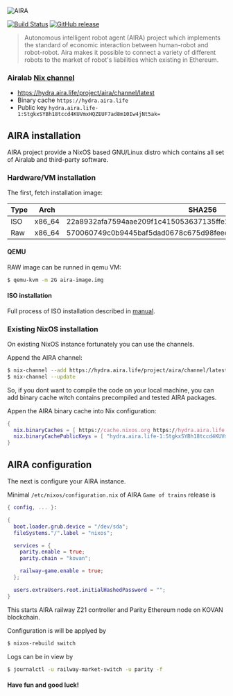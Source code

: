 ![AIRA](https://github.com/airalab/aira.life/raw/master/wordpress/aira-2.2/assets/i/aira-logo-x2.jpg)

[![Build Status](https://travis-ci.org/airalab/aira.svg?branch=master)](https://travis-ci.org/airalab/aira)
[![GitHub release](https://img.shields.io/github/release/airalab/aira/all.svg)](https://github.com/airalab/aira/releases)

> Autonomous intelligent robot agent (AIRA) project which implements the standard of economic interaction between human-robot and robot-robot. Aira makes it possible to connect a variety of different robots to the market of robot's liabilities which existing in Ethereum.

### Airalab [Nix channel](https://nixos.org/nix/manual/#sec-channels)

- https://hydra.aira.life/project/aira/channel/latest
- Binary cache `https://hydra.aira.life`
- Public key `hydra.aira.life-1:StgkxSYBh18tccd4KUVmxHQZEUF7ad8m10Iw4jNt5ak=`

## AIRA installation

AIRA project provide a NixOS based GNU/Linux distro which contains all set of Airalab and third-party software.

### Hardware/VM installation

The first, fetch installation image:

| Type | Arch   | SHA256 | Link |
|------|--------|--------------------------------------------------------------------|------------------------------------------------------------------------------------------------------------|
| ISO  | x86_64 | 22a8932afa7594aae209f1c415053637135ffe2111e26703e2a94d8604b741a5 | [Download](https://hydra.aira.life/job/aira/railway-game/nixos.iso_minimal.x86_64-linux/latest/download/1) |
| Raw  | x86_64 | 570060749c0b9445baf5dad0678c675d98feeeaccd8ac53c9a647f8bc802db48 | [Download]()

#### QEMU 

RAW image can be runned in qemu VM:

```bash
$ qemu-kvm -m 2G aira-image.img
```

#### ISO installation

Full process of ISO installation described in [manual](https://nixos.org/nixos/manual/index.html#sec-installation).

### Existing NixOS installation

On existing NixOS instance fortunately you can use the channels.

Append the AIRA channel:

``` bash
$ nix-channel --add https://hydra.aira.life/project/aira/channel/latest aira
$ nix-channel --update
```

So, if you dont want to compile the code on your local machine, you can add binary cache witch contains precompiled and tested AIRA packages.

Appen the AIRA binary cache into Nix configuration:

```nix
{
  nix.binaryCaches = [ https://cache.nixos.org https://hydra.aira.life ];
  nix.binaryCachePublicKeys = [ "hydra.aira.life-1:StgkxSYBh18tccd4KUVmxHQZEUF7ad8m10Iw4jNt5ak=" ];
}
```

## AIRA configuration

The next is configure your AIRA instance.

Minimal `/etc/nixos/configuration.nix` of AIRA `Game of trains` release is

```nix
{ config, ... }:

{
  boot.loader.grub.device = "/dev/sda";
  fileSystems."/".label = "nixos";

  services = {
    parity.enable = true;
    parity.chain = "kovan";

    railway-game.enable = true;
  };

  users.extraUsers.root.initialHashedPassword = "";
}

```

This starts AIRA railway Z21 controller and Parity Ethereum node on KOVAN blockchain.

Configuration is will be applyed by

```bash
$ nixos-rebuild switch
```

Logs can be in view by 

```bash
$ journalctl -u railway-market-switch -u parity -f
```

#### Have fun and good luck!
